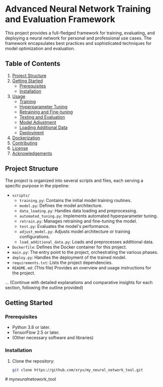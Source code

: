 # Advanced Neural Network Training and Evaluation Framework

This project provides a full-fledged framework for training, evaluating, and deploying a neural network for personal and professional use cases. The framework encapsulates best practices and sophisticated techniques for model optimization and evaluation.

## Table of Contents
1. [Project Structure](#project-structure)
2. [Getting Started](#getting-started)
   - [Prerequisites](#prerequisites)
   - [Installation](#installation)
3. [Usage](#usage)
   - [Training](#training)
   - [Hyperparameter Tuning](#hyperparameter-tuning)
   - [Retraining and Fine-tuning](#retraining-and-fine-tuning)
   - [Testing and Evaluation](#testing-and-evaluation)
   - [Model Adjustment](#model-adjustment)
   - [Loading Additional Data](#loading-additional-data)
   - [Deployment](#deployment)
4. [Dockerization](#dockerization)
5. [Contributing](#contributing)
6. [License](#license)
7. [Acknowledgements](#acknowledgements)

## Project Structure

The project is organized into several scripts and files, each serving a specific purpose in the pipeline:

- `scripts/`
    - `training.py`: Contains the initial model training routines.
    - `model.py`: Defines the model architecture.
    - `data_loading.py`: Handles data loading and preprocessing.
    - `automated_tuning.py`: Implements automated hyperparameter tuning.
    - `retrain.py`: Manages retraining and fine-tuning the model.
    - `test.py`: Evaluates the model's performance.
    - `adjust_model.py`: Adjusts model architecture or training configurations.
    - `load_additional_data.py`: Loads and preprocesses additional data.
- `Dockerfile`: Defines the Docker container for this project.
- `main.py`: The entry point to the project, orchestrating the various phases.
- `deploy.py`: Handles the deployment of the trained model.
- `requirements.txt`: Lists the project dependencies.
- `README.md`: (This file) Provides an overview and usage instructions for the project.

... (Continue with detailed explanations and comparative insights for each section, following the outline provided)

## Getting Started

### Prerequisites
- Python 3.8 or later.
- TensorFlow 2.5 or later.
- (Other necessary software and libraries)

### Installation
1. Clone the repository:
   ```bash
   git clone https://github.com/xryv/my_neural_network_tool.git
#   m y _ n e u r a l _ n e t o w o r k _ t o o l  
 